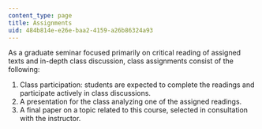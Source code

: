 ```yaml
---
content_type: page
title: Assignments
uid: 484b814e-e26e-baa2-4159-a26b86324a93
---
```


As a graduate seminar focused primarily on critical reading of assigned texts and in-depth class discussion, class assignments consist of the following:

1.  Class participation: students are expected to complete the readings and participate actively in class discussions.
2.  A presentation for the class analyzing one of the assigned readings.
3.  A final paper on a topic related to this course, selected in consultation with the instructor.